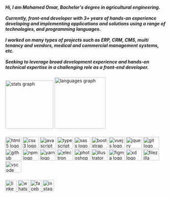 <h5 align="left">
Hi, I am Mohamed Omar, Bachelor's degree in agricultural engineering. <br /> <br /> Currently, front-end developer with 3+ years of hands-on experience developing and implementing applications and solutions using a range of technologies, and programming languages. <br /> <br /> I worked on many types of projects such as ERP, CRM, CMS, multi tenancy and vendors, medical and commercial management systems, etc. <br /> <br /> Seeking to leverage broad development experience and hands-on technical expertise in a challenging role as a front-end developer.
</h5>

###

<div align="left">
  <img src="https://github-readme-stats.vercel.app/api?hide_title=false&hide_rank=false&show_icons=true&include_all_commits=true&count_private=true&disable_animations=false&theme=gotham&locale=en&hide_border=true&username=mohamed-omar-mubark" height="150" alt="stats graph"  />
  <img src="https://github-readme-stats.vercel.app/api/top-langs?locale=en&hide_title=false&layout=compact&card_width=320&langs_count=6&theme=gotham&hide_border=true&username=mohamed-omar-mubark" height="160" alt="languages graph"  />
</div>

###

<div align="left">
  <img src="https://cdn.jsdelivr.net/gh/devicons/devicon/icons/html5/html5-original.svg" height="35" width="50" alt="html5 logo"  />
  <img src="https://cdn.jsdelivr.net/gh/devicons/devicon/icons/css3/css3-original.svg" height="35" width="50" alt="css3 logo"  />
  <img src="https://cdn.jsdelivr.net/gh/devicons/devicon/icons/javascript/javascript-original.svg" height="35" width="50" alt="javascript logo"  />
  <img src="https://cdn.jsdelivr.net/gh/devicons/devicon/icons/typescript/typescript-original.svg" height="35" width="50" alt="typescript logo"  />
  <img src="https://cdn.jsdelivr.net/gh/devicons/devicon/icons/sass/sass-original.svg" height="35" width="50" alt="sass logo"  />
  <img src="https://cdn.jsdelivr.net/gh/devicons/devicon/icons/bootstrap/bootstrap-original.svg" height="35" width="50" alt="bootstrap logo"  />
  <img src="https://cdn.jsdelivr.net/gh/devicons/devicon/icons/vuejs/vuejs-original.svg" height="35" width="50" alt="vuejs logo"  />
  <img src="https://cdn.jsdelivr.net/gh/devicons/devicon/icons/jquery/jquery-original.svg" height="35" width="50" alt="jquery logo"  />
  <img src="https://cdn.jsdelivr.net/gh/devicons/devicon/icons/git/git-original.svg" height="35" width="50" alt="git logo"  />
  <img src="https://cdn.jsdelivr.net/gh/devicons/devicon/icons/github/github-original.svg" height="35" width="50" alt="github logo"  />
  <img src="https://cdn.jsdelivr.net/gh/devicons/devicon/icons/npm/npm-original-wordmark.svg" height="35" width="50" alt="npm logo"  />
  <img src="https://cdn.jsdelivr.net/gh/devicons/devicon/icons/yarn/yarn-original.svg" height="35" width="50" alt="yarn logo"  />
  <img src="https://cdn.jsdelivr.net/gh/devicons/devicon/icons/electron/electron-original.svg" height="35" width="50" alt="electron logo"  />
  <img src="https://cdn.jsdelivr.net/gh/devicons/devicon/icons/photoshop/photoshop-plain.svg" height="35" width="50" alt="photoshop logo"  />
  <img src="https://cdn.jsdelivr.net/gh/devicons/devicon/icons/illustrator/illustrator-plain.svg" height="35" width="50" alt="illustrator logo"  />
  <img src="https://cdn.jsdelivr.net/gh/devicons/devicon/icons/figma/figma-original.svg" height="35" width="50" alt="figma logo"  />
  <img src="https://cdn.jsdelivr.net/gh/devicons/devicon/icons/xd/xd-plain.svg" height="35" width="50" alt="xd logo"  />
  <img src="https://cdn.jsdelivr.net/gh/devicons/devicon/icons/filezilla/filezilla-plain.svg" height="35" width="50" alt="filezilla logo"  />
  <img src="https://cdn.jsdelivr.net/gh/devicons/devicon/icons/vscode/vscode-original.svg" height="35" width="50" alt="vscode logo"  />
</div>

###

<div align="left">
  <a href="https://www.linkedin.com/in/mohamed-omar-mubark" target="_blank">
    <img src="https://img.shields.io/static/v1?message=LinkedIn&logo=linkedin&label=&color=0077B5&logoColor=white&labelColor=&style=for-the-badge" height="35" alt="linkedin logo"  />
  </a>
  <a href="https://wa.me/+201201456635" target="_blank">
    <img src="https://img.shields.io/static/v1?message=Whatsapp&logo=whatsapp&label=&color=25D366&logoColor=white&labelColor=&style=for-the-badge" height="35" alt="whatsapp logo"  />
  </a>
  <a href="https://www.facebook.com/mohamedomar1412" target="_blank">
    <img src="https://img.shields.io/static/v1?message=Facebook&logo=facebook&label=&color=1877F2&logoColor=white&labelColor=&style=for-the-badge" height="35" alt="facebook logo"  />
  </a>
  <a href="https://www.instagram.com/mohamed_omar_official" target="_blank">
    <img src="https://img.shields.io/static/v1?message=Instagram&logo=instagram&label=&color=E4405F&logoColor=white&labelColor=&style=for-the-badge" height="35" alt="instagram logo"  />
  </a>
</div>

###
